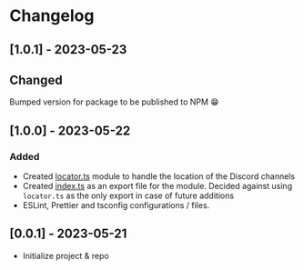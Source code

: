# Changelog

## [1.0.1] - 2023-05-23

## Changed

Bumped version for package to be published to NPM 😁

## [1.0.0] - 2023-05-22

### Added

- Created [locator.ts](./src/locator.ts) module to handle the location of the Discord channels
- Created [index.ts](./src/index.ts) as an export file for the module. Decided against using `locator.ts` as the only export in case of future additions
- ESLint, Prettier and tsconfig configurations / files.

## [0.0.1] - 2023-05-21

- Initialize project & repo

<!-- Versions -->